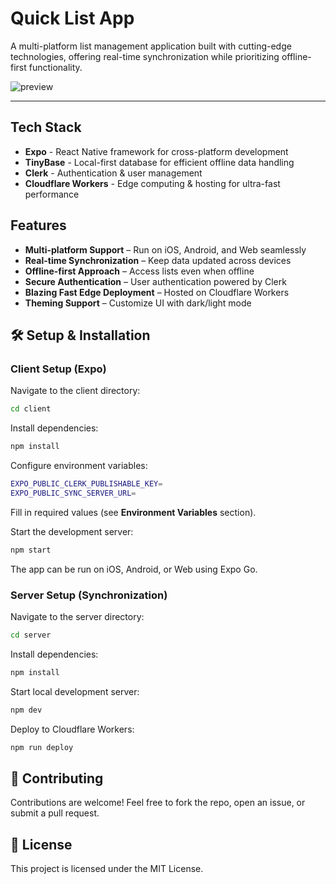 # Quick List App

A multi-platform list management application built with cutting-edge technologies, offering real-time synchronization while prioritizing offline-first functionality.

![preview](https://github.com/user-attachments/assets/37c45afd-bbe9-49b5-b31e-ead134ff0851)

---

## Tech Stack

- **Expo** - React Native framework for cross-platform development
- **TinyBase** - Local-first database for efficient offline data handling
- **Clerk** - Authentication & user management
- **Cloudflare Workers** - Edge computing & hosting for ultra-fast performance

## Features

-  **Multi-platform Support** – Run on iOS, Android, and Web seamlessly
-  **Real-time Synchronization** – Keep data updated across devices
-  **Offline-first Approach** – Access lists even when offline
-  **Secure Authentication** – User authentication powered by Clerk
-  **Blazing Fast Edge Deployment** – Hosted on Cloudflare Workers
-  **Theming Support** – Customize UI with dark/light mode

## 🛠️ Setup & Installation

### Client Setup (Expo)

Navigate to the client directory:

```sh
cd client
```

Install dependencies:

```sh
npm install
```

Configure environment variables:

```sh
EXPO_PUBLIC_CLERK_PUBLISHABLE_KEY=
EXPO_PUBLIC_SYNC_SERVER_URL=
```

Fill in required values (see **Environment Variables** section).

Start the development server:

```sh
npm start
```

The app can be run on iOS, Android, or Web using Expo Go.

### Server Setup (Synchronization)

Navigate to the server directory:

```sh
cd server
```

Install dependencies:

```sh
npm install
```

Start local development server:

```sh
npm dev
```

Deploy to Cloudflare Workers:

```sh
npm run deploy
```

## 🤝 Contributing

Contributions are welcome! Feel free to fork the repo, open an issue, or submit a pull request.

## 📜 License

This project is licensed under the MIT License.
